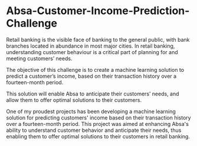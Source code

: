 # Absa-Customer-Income-Prediction-Challenge
Retail banking is the visible face of banking to the general public, with bank branches located in abundance in most major cities. In retail banking, understanding customer behaviour is a critical part of planning for and meeting customers’ needs.

The objective of this challenge is to create a machine learning solution to predict a customer’s income, based on their transaction history over a fourteen-month period.

This solution will enable Absa to anticipate their customers’ needs, and allow them to offer optimal solutions to their customers.

One of my proudest projects has been developing a machine learning solution for predicting customers' income based on their transaction history over a fourteen-month period. This project was aimed at enhancing Absa's ability to understand customer behavior and anticipate their needs, thus enabling them to offer optimal solutions to their customers in retail banking.
